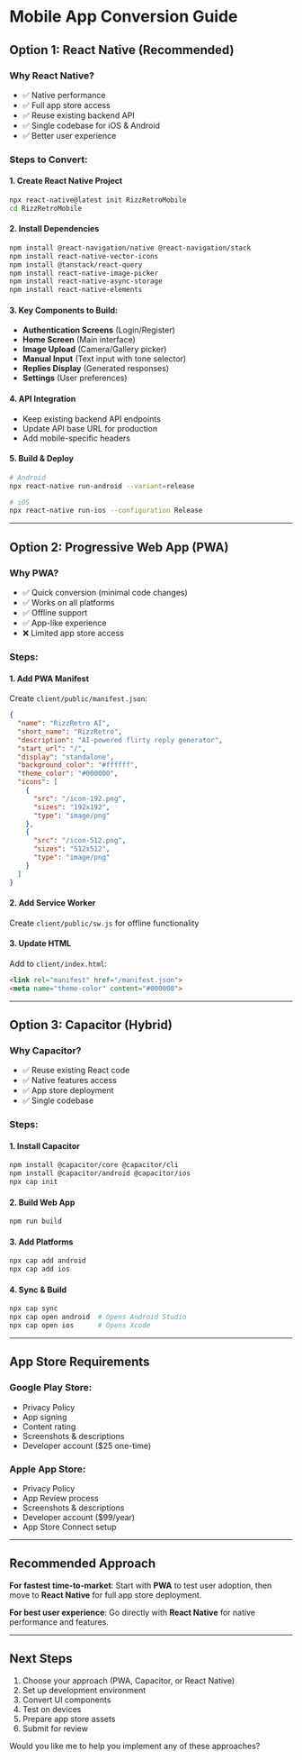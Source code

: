 # Mobile App Conversion Guide

## Option 1: React Native (Recommended)

### Why React Native?
- ✅ Native performance
- ✅ Full app store access
- ✅ Reuse existing backend API
- ✅ Single codebase for iOS & Android
- ✅ Better user experience

### Steps to Convert:

#### 1. Create React Native Project
```bash
npx react-native@latest init RizzRetroMobile
cd RizzRetroMobile
```

#### 2. Install Dependencies
```bash
npm install @react-navigation/native @react-navigation/stack
npm install react-native-vector-icons
npm install @tanstack/react-query
npm install react-native-image-picker
npm install react-native-async-storage
npm install react-native-elements
```

#### 3. Key Components to Build:
- **Authentication Screens** (Login/Register)
- **Home Screen** (Main interface)
- **Image Upload** (Camera/Gallery picker)
- **Manual Input** (Text input with tone selector)
- **Replies Display** (Generated responses)
- **Settings** (User preferences)

#### 4. API Integration
- Keep existing backend API endpoints
- Update API base URL for production
- Add mobile-specific headers

#### 5. Build & Deploy
```bash
# Android
npx react-native run-android --variant=release

# iOS
npx react-native run-ios --configuration Release
```

---

## Option 2: Progressive Web App (PWA)

### Why PWA?
- ✅ Quick conversion (minimal code changes)
- ✅ Works on all platforms
- ✅ Offline support
- ✅ App-like experience
- ❌ Limited app store access

### Steps:

#### 1. Add PWA Manifest
Create `client/public/manifest.json`:
```json
{
  "name": "RizzRetro AI",
  "short_name": "RizzRetro",
  "description": "AI-powered flirty reply generator",
  "start_url": "/",
  "display": "standalone",
  "background_color": "#ffffff",
  "theme_color": "#000000",
  "icons": [
    {
      "src": "/icon-192.png",
      "sizes": "192x192",
      "type": "image/png"
    },
    {
      "src": "/icon-512.png",
      "sizes": "512x512",
      "type": "image/png"
    }
  ]
}
```

#### 2. Add Service Worker
Create `client/public/sw.js` for offline functionality

#### 3. Update HTML
Add to `client/index.html`:
```html
<link rel="manifest" href="/manifest.json">
<meta name="theme-color" content="#000000">
```

---

## Option 3: Capacitor (Hybrid)

### Why Capacitor?
- ✅ Reuse existing React code
- ✅ Native features access
- ✅ App store deployment
- ✅ Single codebase

### Steps:

#### 1. Install Capacitor
```bash
npm install @capacitor/core @capacitor/cli
npm install @capacitor/android @capacitor/ios
npx cap init
```

#### 2. Build Web App
```bash
npm run build
```

#### 3. Add Platforms
```bash
npx cap add android
npx cap add ios
```

#### 4. Sync & Build
```bash
npx cap sync
npx cap open android  # Opens Android Studio
npx cap open ios      # Opens Xcode
```

---

## App Store Requirements

### Google Play Store:
- Privacy Policy
- App signing
- Content rating
- Screenshots & descriptions
- Developer account ($25 one-time)

### Apple App Store:
- Privacy Policy
- App Review process
- Screenshots & descriptions
- Developer account ($99/year)
- App Store Connect setup

---

## Recommended Approach

**For fastest time-to-market**: Start with **PWA** to test user adoption, then move to **React Native** for full app store deployment.

**For best user experience**: Go directly with **React Native** for native performance and features.

---

## Next Steps

1. Choose your approach (PWA, Capacitor, or React Native)
2. Set up development environment
3. Convert UI components
4. Test on devices
5. Prepare app store assets
6. Submit for review

Would you like me to help you implement any of these approaches?

